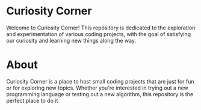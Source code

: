 # Curiosity Corner
Welcome to Curiosity Corner! This repository is dedicated to the exploration and experimentation of various coding projects, with the goal of satisfying our curiosity and learning new things along the way.

# About
Curiosity Corner is a place to host small coding projects that are just for fun or for exploring new topics. Whether you're interested in trying out a new programming language or testing out a new algorithm, this repository is the perfect place to do it

